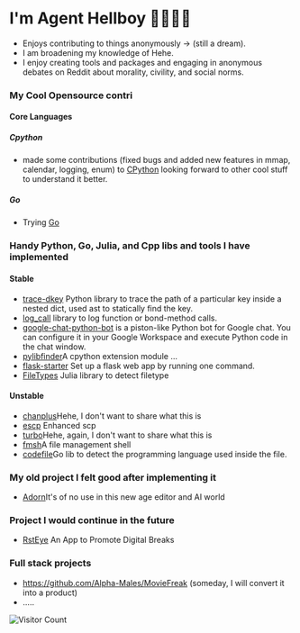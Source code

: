 
# I'm Agent Hellboy 👋🏾👨‍💻
  - Enjoys contributing to things anonymously -> (still a dream).
  - I am broadening my knowledge of Hehe.
  - I enjoy creating tools and packages and engaging in anonymous debates on Reddit about morality, civility, and social norms.

### My Cool Opensource contri 

#### Core Languages 

##### Cpython 
  - made some contributions (fixed bugs and added new features in mmap, calendar, logging, enum) to [CPython](https://github.com/search?q=repo%3Apython%2Fcpython+author%3AAgent-Hellboy&type=pullrequests) looking forward to other cool stuff to understand it better.

##### Go 
  - Trying [Go](https://github.com/golang/mod/pulls/Agent-Hellboy)

### Handy Python, Go, Julia, and Cpp libs and tools I have implemented

#### Stable
  - [trace-dkey](https://github.com/Agent-Hellboy/trace-dkey) Python library to trace the path of a particular key inside a nested dict, used ast to statically find the key. 
  - [log_call](https://github.com/Agent-Hellboy/log_call) library to log function or bond-method calls.
  - [google-chat-python-bot](https://github.com/Agent-Hellboy/google-chat-python-bot) is a piston-like Python bot for Google chat. You can configure it in your Google Workspace and execute Python code in the chat window.
  - [pylibfinder](https://github.com/Agent-Hellboy/pylibfinder)A cpython extension module ... 
  - [flask-starter](https://github.com/Agent-Hellboy/flask-starter) Set up a flask web app by running one command.
  - [FileTypes](https://github.com/JuliaIO/FileTypes.jl) Julia library to detect filetype 
    
#### Unstable 
  - [chanplus](https://github.com/Agent-Hellboy/chanplus)Hehe, I don't want to share what this is
  - [escp](https://github.com/Agent-Hellboy/escp) Enhanced scp
  - [turbo](https://github.com/Agent-Hellboy/turbo)Hehe, again, I don't want to share what this is
  - [fmsh](https://github.com/Agent-Hellboy/fmsh)A file management shell 
  - [codefile](https://github.com/Agent-Hellboy/codefile)Go lib to detect the programming language used inside the file. 

### My old project I felt good after implementing it 
  - [Adorn](https://github.com/Agent-Hellboy/Adorn)It's of no use in this new age editor and AI world

### Project I would continue in the future 
  - [RstEye](https://github.com/RstEyeApp/rsteye) An App to Promote Digital Breaks

### Full stack projects
   - https://github.com/Alpha-Males/MovieFreak (someday, I will convert it into a product)
   - .....

![Visitor Count](https://profile-counter.glitch.me/Agent-Hellboy/count.svg)
